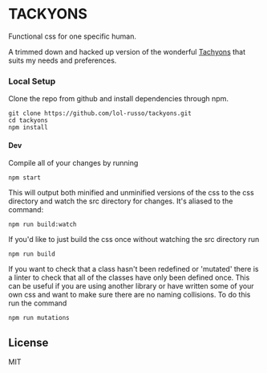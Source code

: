 # TACKYONS

Functional css for one specific human.

A trimmed down and hacked up version of the wonderful [Tachyons](https://github.com/tachyons-css/tachyons/) that suits my needs and preferences.

### Local Setup

Clone the repo from github and install dependencies through npm.

```
git clone https://github.com/lol-russo/tackyons.git
cd tackyons
npm install
```

#### Dev

Compile all of your changes by running

```npm start```

This will output both minified and unminified versions of the css to the css directory and watch the src directory for changes.
It's aliased to the command:

```npm run build:watch```

If you'd like to just build the css once without watching the src directory run

```npm run build```

If you want to check that a class hasn't been redefined or 'mutated' there is a linter to check that all of the classes have only been defined once. This can be useful if you are using another library or have written some of your own css and want to make sure there are no naming collisions. To do this run the command

```npm run mutations```

## License

MIT
